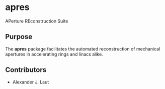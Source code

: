 # apres

APerture REconstruction Suite

## Purpose

The __apres__ package facilitates the automated reconstruction of mechanical apertures in accelerating rings and linacs alike.

## Contributors

- Alexander J. Laut